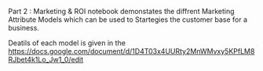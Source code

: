 
Part 2 : Marketing & ROI notebook demonstates the diffrent Marketing Attribute Models which can be used to Startegies the customer base for a business.

Deatils of each model is given in the https://docs.google.com/document/d/1D4T03x4UURty2MnWMvxy5KPfLM8RJbet4k1Lo_Jw1_0/edit
